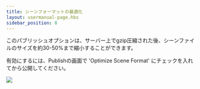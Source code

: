 ```yaml
---
title: シーンフォーマットの最適化
layout: usermanual-page.hbs
sidebar_position: 8
---
```


このパブリッシュオプションは、サーバー上でgzip圧縮された後、シーンファイルのサイズを約30-50%まで縮小することができます。

有効にするには、Publishの画面で 'Optimize Scene Format' にチェックを入れてから公開してください。

![][1]

[1]: /images/user-manual/optimization/optimizing-scene-format/optimize-scene-format-publish-dialog.png
